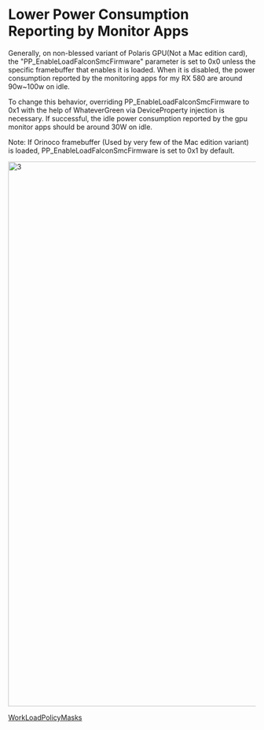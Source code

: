 # Lower Power Consumption Reporting by Monitor Apps


Generally, on non-blessed variant of Polaris GPU(Not a Mac edition card), the "PP_EnableLoadFalconSmcFirmware" parameter is set to 0x0 unless the specific framebuffer that enables it is loaded. When it is disabled, the power consumption reported by the monitoring apps for my RX 580 are around 90w~100w on idle. 

To change this behavior, overriding PP_EnableLoadFalconSmcFirmware to 0x1 with the help of WhateverGreen via DeviceProperty injection is necessary. If successful, the idle power consumption reported by the gpu monitor apps should be around 30W on idle.

Note: If Orinoco framebuffer (Used by very few of the Mac edition variant) is loaded, PP_EnableLoadFalconSmcFirmware is set to 0x1 by default.

<img width="1107" alt="3" src="https://github.com/user-attachments/assets/e68ff99d-ec3f-40f4-9f6d-51fe78f8f5ad" />

[WorkLoadPolicyMasks](https://github.com/acidanthera/WhateverGreen/commit/66547393fd2686b55bee00c543630e3a509b4a84#diff-ee8283e40f029316c85e6afc9a45553e903a15fd5ce775633fa26d0d3dbf31b9R83)
